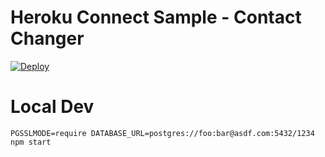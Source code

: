 # Heroku Connect Sample - Contact Changer

[![Deploy](https://www.herokucdn.com/deploy/button.png)](https://heroku.com/deploy?template=https://github.com/vpolisetty/heroku-connect-demo)

# Local Dev

    PGSSLMODE=require DATABASE_URL=postgres://foo:bar@asdf.com:5432/1234 npm start
